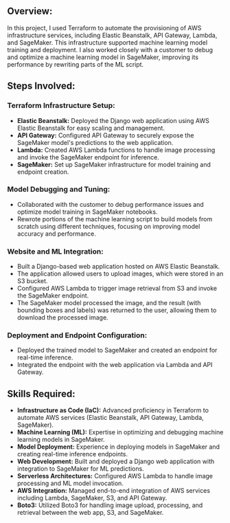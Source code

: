 <!-- @format -->

## Overview:

In this project, I used Terraform to automate the provisioning of AWS infrastructure services, including Elastic Beanstalk, API Gateway, Lambda, and SageMaker. This infrastructure supported machine learning model training and deployment. I also worked closely with a customer to debug and optimize a machine learning model in SageMaker, improving its performance by rewriting parts of the ML script.

## Steps Involved:

### Terraform Infrastructure Setup:

- **Elastic Beanstalk:** Deployed the Django web application using AWS Elastic Beanstalk for easy scaling and management.
- **API Gateway:** Configured API Gateway to securely expose the SageMaker model's predictions to the web application.
- **Lambda:** Created AWS Lambda functions to handle image processing and invoke the SageMaker endpoint for inference.
- **SageMaker:** Set up SageMaker infrastructure for model training and endpoint creation.

### Model Debugging and Tuning:

- Collaborated with the customer to debug performance issues and optimize model training in SageMaker notebooks.
- Rewrote portions of the machine learning script to build models from scratch using different techniques, focusing on improving model accuracy and performance.

### Website and ML Integration:

- Built a Django-based web application hosted on AWS Elastic Beanstalk.
- The application allowed users to upload images, which were stored in an S3 bucket.
- Configured AWS Lambda to trigger image retrieval from S3 and invoke the SageMaker endpoint.
- The SageMaker model processed the image, and the result (with bounding boxes and labels) was returned to the user, allowing them to download the processed image.

### Deployment and Endpoint Configuration:

- Deployed the trained model to SageMaker and created an endpoint for real-time inference.
- Integrated the endpoint with the web application via Lambda and API Gateway.

## Skills Required:

- **Infrastructure as Code (IaC):** Advanced proficiency in Terraform to automate AWS services (Elastic Beanstalk, API Gateway, Lambda, SageMaker).
- **Machine Learning (ML):** Expertise in optimizing and debugging machine learning models in SageMaker.
- **Model Deployment:** Experience in deploying models in SageMaker and creating real-time inference endpoints.
- **Web Development:** Built and deployed a Django web application with integration to SageMaker for ML predictions.
- **Serverless Architectures:** Configured AWS Lambda to handle image processing and ML model invocation.
- **AWS Integration:** Managed end-to-end integration of AWS services including Lambda, SageMaker, S3, and API Gateway.
- **Boto3:** Utilized Boto3 for handling image upload, processing, and retrieval between the web app, S3, and SageMaker.
